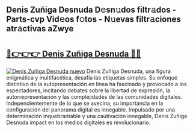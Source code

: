 ## Denis Zuñiga Desnuda D𝚎sn𝚞dos filtr𝚊dos - Parts-cvp Vid𝚎os f𝚘tos - N𝚞evas filtr𝚊ciones atr𝚊ctivas aZwye

# <h2><a href="http://mb5u2a.tromn.icu/?c=Denis+Zu%c3%b1iga+Desnuda">🔗👉👉👉 Denis Zuñiga Desnuda 🔗🔗</a></h2>

[![Denis Zuñiga Desnuda nuevo](https://i.imgur.com/pEAQMta.gif)](http://mb5u2a.tromn.icu/?c=Denis+Zu%c3%b1iga+Desnuda)
Denis Zuñiga Desnuda, una figura enigmática y multifacética, desafía las etiquetas simples. Su enfoque distintivo de la autopresentación en línea ha fascinado y provocado a los espectadores, incitando debates sobre la libertad de expresión, la autorrepresentación y las complejidades de las comunidades digitales. Independientemente de lo que se avecina, su importancia en la configuración del panorama digital es innegable. Impulsado por una determinación inquebrantable y una cautivación innegable, Denis Zuñiga Desnuda impact en los medios digitales es revolucionario.
